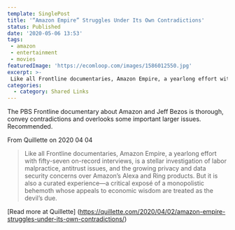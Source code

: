 ```yaml
---
template: SinglePost
title: '“Amazon Empire” Struggles Under Its Own Contradictions'
status: Published
date: '2020-05-06 13:53'
tags:
 - amazon
 - entertainment
 - movies
featuredImage: 'https://ecomloop.com/images/1586012550.jpg'
excerpt: >-
 Like all Frontline documentaries, Amazon Empire, a yearlong effort with fifty-seven on-record interviews, is a stellar investigation of labor malpractice, antitrust issues, and the growing privacy and data security concerns over Amazon’s Alexa and Ring products. But it is also a curated experience—a critical exposé of a monopolistic behemoth whose appeals to economic wisdom are treated as the devil’s due.
categories:
  - category: Shared Links
---
```

The PBS Frontline documentary about Amazon and Jeff Bezos is thorough, convey contradictions and overlooks some important larger issues. Recommended.

From Quillette on 2020 04 04
> Like all Frontline documentaries, Amazon Empire, a yearlong effort with fifty-seven on-record interviews, is a stellar investigation of labor malpractice, antitrust issues, and the growing privacy and data security concerns over Amazon’s Alexa and Ring products. But it is also a curated experience—a critical exposé of a monopolistic behemoth whose appeals to economic wisdom are treated as the devil’s due.

[Read more at Quillette] (https://quillette.com/2020/04/02/amazon-empire-struggles-under-its-own-contradictions/)
